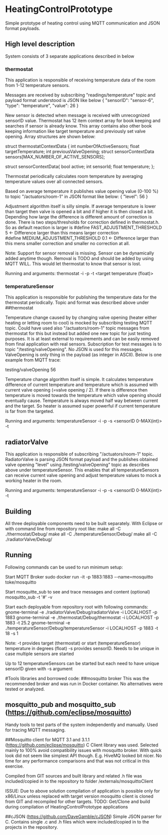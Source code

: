 # HeatingControlPrototype
Simple prototype of heating control using MQTT communication and JSON format payloads.

## High level description
System consists of 3 separate applications described in below

### thermostat
This application is responsible of receiving temperature data of the room from 1-12 temperature sensors.

Messages are received by subscribing "readings/temperature" topic and payload format understood is JSON like below
{
	"sensorID":	"sensor-6",
	"type":	"temperature",
	"value":	26
}
 
New sensor is detected when message is received with unrecognized sensorID value. Thermostat has 12 item context array for book keeping and searches if sensor is already know.
This array contains also other book keeping information like target temperature and previously set valve opening. Array structures are shown below:

struct thermostatContextData {
   int numberOfActiveSensors;
   float targetTemperature;
   int previousValveOpening;
   struct sensorContextData sensors[MAX_NUMBER_OF_ACTIVE_SENSORS];

struct sensorContextData{
	bool active;
	int sensorId;
	float temperature;
};

Thermostat periodically calculates room temperature by averaging temperature values over all connected sensors.

Based on average temperature it publishes value opening value (0-100 %) to topic "/actuators/room-1" in JSON format like below:
{
	"level":	56
}
 
Adjustment algorithm itself is silly simple. If average temperature is lower than target then valve is opened a bit and if higher it is then closed a bit. Depending how large the difference is different amount of correction is done. There is two steps/thresholds for correction defined in thermostat.h. So as default reaction is larger is 
 #define FAST_ADJUSTMENT_THRESHOLD 5  <- Difference larger than this means larger correction    
 #define MEDIUM_ADJUSTMENT_THRESHOLD 0.1 <- Difference larger than this mens smaller correction and smaller no correction at all.
 
Note: Support for sensor removal is missing. Sensor can be dynamically added anytime though. Removal is TODO and should be added by using MQTT WILL. This would let thermostat to know that sensor is lost.

Running and arguments:
thermostat -i <IP of broker> -p <port of broker> -t <target temperature (float)>

### temperatureSensor
This application is responsible for publishing the temperature data for the thermostat periodically. Topic and format was described above under ##thermostat

Temperature change caused by by changing valve opening (heater either heating or letting room to cool) is mocked by subscribing testing MQTT topic. Could have used also "/actuators/room-1" topic messages from thermostat for this but instead but added one new topic for just testing purposes. It is at least external to requirements and can be easily removed from final application with real sensors. Subscription for test messages is to topic "/testing/valveOpening". No JSON is used for this messages. ValveOpening is only thing in the payload (as integer in ASCII). Below is one example from MQTT trace:

testing/valveOpening 56 

Temperature change algorithm itself is simple. It calculates temperature difference of current temperature and temperature which is assumed with current valve opening (=valve opening / 2). If there is difference then temperature is moved towards the temperature which valve opening should eventually cause. Temperature is always moved half way between current and the target. So heater is assumed super powerful if current temperature is far from the targeted.

Running and arguments:
temperatureSensor -i <IP of broker> -p <port of broker> -s <sensorID 0-MAX(int)> -t <starting temperature>

## radiatorValve
This application is responsible of subscribing "/actuators/room-1" topic. RadiatorValve is parsing JSON format payload and the publishes obtained valve opening "level" using /testing/valveOpening" topic as describes above under temperatureSensor. This enables that all temperatureSensors can receive current valve opening and adjust temperature values to mock a working heater in the room.
 
Running and arguments:
temperatureSensor -i <IP of broker> -p <port of broker> -s <sensorID 0-MAX(int)> -t <starting temperature>
 
## Building
All three deployable components need to be built separately.
With Eclipse or with command line from repository root like:
 make all -C ./thermostat/Debug/
 make all -C ./temperatureSensor/Debug/
 make all -C ./radiatorValve/Debug/

## Running
Following commands can be used to run minimum setup:

Start MQTT Broker
 sudo docker run -it -p 1883:1883 --name=mosquitto  toke/mosquitto

Start mosquitte_sub to see and trace messages and content (optional)
 mosquitto_sub -t '#' -v

Start each deployable from repository root with following commands:
 gnome-terminal -e ./radiatorValve/Debug/radiatorValve -i LOCALHOST -p 1883
 gnome-terminal -e ./thermostat/Debug/thermostat -i LOCALHOST -p 1883 -t 25.2
 gnome-terminal -e ./temperatureSensor/Debug/temperatureSensor -i LOCALHOST -p 1883 -t 18 -s 1

Note:
-t provides target (thermostat) or start (temperatureSensor) temperature in degrees (float)
-s provides sensorID. Needs to be unique in case multiple sensors are started

Up to 12 temperatureSensors can be started but each need to have unique sensorID given with -s argument
 
#Tools libraries and borrowed code:
##mosquitto broker
 This was the recommended broker and was run in Docker container. No alternatives were tested or analyzed.
 
## mosquitto_pub and mosquitto_sub (https://github.com/eclipse/mosquitto)
 
 Handy tools to test parts of the system independently and manually. Used for tracing MQTT messaging.

##Mosquitto client for MQTT 3.1 and 3.1.1 (https://github.com/eclipse/mosquitto)
C Client library was used. Selected mainly to 100% avoid compatibility issues with mosquitto broker. With quick look did not seem like simplest API though. E.g. HiveMQ looked bit nicer. No time for any performance comparisons and that was not critical in this exercise.

Compiled from GIT sources and built library and related .h file was included/copied in to the repository to folder /externals/mosquittoClient

ISSUE: Due to above solution compilation of application is possible only for x86/Linux unless replaced with target version mosquitto client is cloned from GIT and recompiled for other targets.
TODO: Get/Clone and build during compilation of HeatingControlPrototype applications

##cJSON (https://github.com/DaveGamble/cJSON)
Simple JSON parser for C. Contains single .c and .h files which were included/copied in to the projects in the repository. 


 